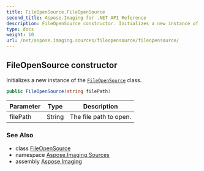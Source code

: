 ```yaml
---
title: FileOpenSource.FileOpenSource
second_title: Aspose.Imaging for .NET API Reference
description: FileOpenSource constructor. Initializes a new instance of the FileOpenSource class
type: docs
weight: 10
url: /net/aspose.imaging.sources/fileopensource/fileopensource/
---
```

## FileOpenSource constructor

Initializes a new instance of the [`FileOpenSource`](../) class.

```csharp
public FileOpenSource(string filePath)
```

| Parameter | Type | Description |
| --- | --- | --- |
| filePath | String | The file path to open. |

### See Also

* class [FileOpenSource](../)
* namespace [Aspose.Imaging.Sources](../../fileopensource/)
* assembly [Aspose.Imaging](../../../)


